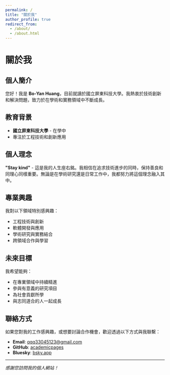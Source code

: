 ```yaml
---
permalink: /
title: "關於我"
author_profile: true
redirect_from: 
  - /about/
  - /about.html
---
```


# 關於我

## 個人簡介

您好！我是 **Bo-Yan Huang**，目前就讀於國立屏東科技大學。我熱衷於技術創新和解決問題，致力於在學術和實務領域中不斷成長。

## 教育背景

* **國立屏東科技大學** - 在學中
* 專注於工程技術和創新應用

## 個人理念

**"Stay kind"** - 這是我的人生座右銘。我相信在追求技術進步的同時，保持善良和同理心同樣重要。無論是在學術研究還是日常工作中，我都努力將這個理念融入其中。

## 專業興趣

我對以下領域特別感興趣：
- 工程技術與創新
- 軟體開發與應用
- 學術研究與實務結合
- 跨領域合作與學習

## 未來目標

我希望能夠：
- 在專業領域中持續精進
- 參與有意義的研究項目
- 為社會貢獻所學
- 與志同道合的人一起成長

## 聯絡方式

如果您對我的工作感興趣，或想要討論合作機會，歡迎透過以下方式與我聯繫：

- **Email**: qqq33045123@gmail.com
- **GitHub**: [academicpages](https://github.com/academicpages)
- **Bluesky**: [bsky.app](https://bsky.app)

---

*感謝您訪問我的個人網站！*
